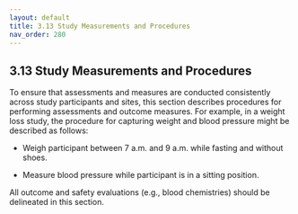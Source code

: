 ```yaml
---
layout: default
title: 3.13 Study Measurements and Procedures
nav_order: 280
---
```


## 3.13 Study Measurements and Procedures

To ensure that assessments and measures are conducted consistently
across study participants and sites, this section describes procedures
for performing assessments and outcome measures. For example, in a
weight loss study, the procedure for capturing weight and blood pressure
might be described as follows:

-   Weigh participant between 7 a.m. and 9 a.m. while fasting and
    without shoes.

-   Measure blood pressure while participant is in a sitting position.

All outcome and safety evaluations (e.g., blood chemistries) should be
delineated in this section.

